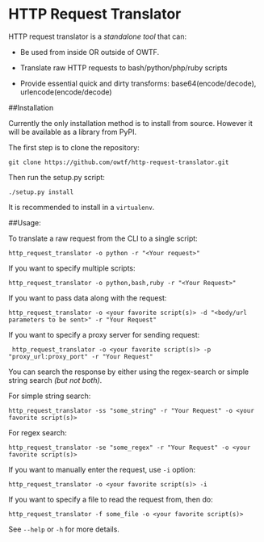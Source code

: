 HTTP Request Translator
========================

HTTP request translator is a *standalone* *tool* that can:

* Be used from inside OR outside of OWTF.

* Translate raw HTTP requests to bash/python/php/ruby scripts

* Provide essential quick and dirty transforms: base64(encode/decode), urlencode(encode/decode)

##Installation

Currently the only installation method is to install from source. However it will be available as a library from PyPI.

The first step is to clone the repository:

    git clone https://github.com/owtf/http-request-translator.git

Then run the setup.py script:

    ./setup.py install

It is recommended to install in a `virtualenv`.

##Usage:

To translate a raw request from the CLI to a single script:
	
    http_request_translator -o python -r "<Your request>"

If you want to specify multiple scripts:

    http_request_translator -o python,bash,ruby -r "<Your Request>"

If you want to pass data along with the request:
	
    http_request_translator -o <your favorite script(s)> -d "<body/url parameters to be sent>" -r "Your Request"

If you want to specify a proxy server for sending request:
	
     http_request_translator -o <your favorite script(s)> -p "proxy_url:proxy_port" -r "Your Request"

You can search the response by either using the regex-search or simple string search *(but not both)*.

For simple string search:

    http_request_translator -ss "some_string" -r "Your Request" -o <your favorite script(s)>

For regex search:

    http_request_translator -se "some_regex" -r "Your Request" -o <your favorite script(s)>

If you want to manually enter the request, use `-i` option:

    http_request_translator -o <your favorite script(s)> -i

If you want to specify a file to read the request from, then do:

    http_request_translator -f some_file -o <your favorite script(s)>

See `--help` or `-h` for more details.
